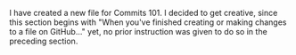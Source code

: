 I have created a new file for Commits 101. I decided to get creative, since this section begins with "When you've finished creating or making changes to a file on GitHub..." yet, no prior instruction was given to do so in the preceding section.
